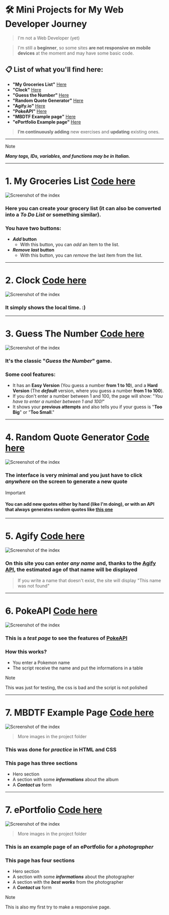 # 🛠️ Mini Projects for My Web Developer Journey  
> I'm not a Web Developer (yet)

> I'm still a **beginner**, so some sites **are not responsive on mobile devices** at the moment and may have some basic code.

## 📋 List of what you'll find here:  
- **"My Groceries List"** [Here](#1-My-Groceries-List-Code-here)
- **"Clock"** [Here](#2-Clock-Code-here)
- **"Guess the Number"** [Here](#3-Guess-The-Number-Code-here)
- **"Random Quote Generator"** [Here](#4-Random-Quote-Generator-Code-here)
- **"Agify.io"** [Here](#5-Agify-Code-here)
- **"PokeAPI"** [Here](#6-PokeAPI-Code-here)
- **"MBDTF Example page"** [Here](#7-MBDTF-Example-Page-Code-here)
- **"ePortfolio Example page"** [Here](#8-ePortfolio-Code-here)

> **I’m continuously adding** new exercises and **updating** existing ones.  
---

> [!NOTE]  
> _**Many tags, IDs, variables, and functions may be in Italian.**_

---

# 1. My Groceries List [Code here](/MyGroceriesList)  
![Screenshot of the index](https://i.postimg.cc/dQTtt3Rc/list.png)  
### Here you can create your grocery list (it can also be converted into a _To Do List_ or something similar).  
### You have **two buttons**:  
- **_Add_ button**  
  - With this button, you can _add_ an item to the list.  
- **_Remove last_ button**  
  - With this button, you can _remove_ the last item from the list.  

---

# 2. Clock [Code here](/Clock)  
![Screenshot of the index](https://i.postimg.cc/XJH1yn9R/clock.png)  
### It simply shows the local time. :)

---

# 3. Guess The Number [Code here](/GuessTheNumber)  
![Screenshot of the index](https://i.postimg.cc/Wzs9KhTq/gtn.png)  
### It's the classic "_Guess the Number_" game.  
### Some cool features:  
- It has an **Easy Version** (You guess a number **from 1 to 10**), and a **Hard Version** (The **_default_** version, where you guess a number **from 1 to 100**).  
- If you don't enter a number between 1 and 100, the page will show: "_You have to enter a number between 1 and 100!_"  
- It shows your **previous attempts** and also tells you if your guess is "**Too Big**" or "**Too Small**."

---

# 4. Random Quote Generator [Code here](/RandomQuotes)
![Screenshot of the index](https://i.postimg.cc/5yM0MWRC/randomqoi.png)  
### The interface is very minimal and you just have to click _anywhere_ on the screen to generate a new quote
> [!IMPORTANT]
> #### You can add new quotes either by hand (like I'm doing), or with an API that always generates random quotes like [this one](https://api.quotable.io)

---

# 5. Agify [Code here](/AgifyAPI)
![Screenshot of the index](https://i.postimg.cc/2yMLLrn6/vvv.png)  
### On this site you can enter _any name_ and, thanks to the [Agify API](https://agify.io/), the estimated age of that name will be displayed
> If you write a name that doesn't exist, the site will display "This name was not found"

---

# 6. PokeAPI [Code here](/PokeAPI)
![Screenshot of the index](https://i.postimg.cc/Dz41T7YB/Cattura.png)
### This is a _test page_ to see the features of [PokeAPI](https://pokeapi.co/)
### How this works?
- You enter a Pokemon name
- The script receive the name and put the informations in a table
> [!NOTE]  
> This was just for testing, the css is bad and the script is not polished

---

# 7. MBDTF Example Page [Code here](/MBDTF)
![Screenshot of the index](https://i.postimg.cc/7YHxJCLC/mbdtf-SITO.png)
>More images in the project folder
### This was done for _practice_ in HTML and CSS
### This page has **three sections**
- Hero section
- A section with some **_informations_** about the album
- A **_Contact us_** form

---

# 7. ePortfolio [Code here](/ePortfolio)
![Screenshot of the index](https://i.postimg.cc/Dyvgk0Q3/1.png)
>More images in the project folder 
### This is an example page of an **ePortfolio** for a _photographer_
### This page has **four sections**
- Hero section
- A section with some **_informations_** about the photographer
- A section with the **_best works_** from the photographer
- A **_Contact us_** form
> [!NOTE]  
> This is also my first try to make a responsive page.
